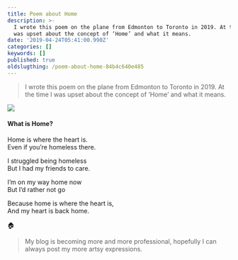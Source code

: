 ```yaml
---
title: Poem about Home
description: >-
  I wrote this poem on the plane from Edmonton to Toronto in 2019. At the time I
  was upset about the concept of ‘Home’ and what it means.
date: '2019-04-24T05:41:00.990Z'
categories: []
keywords: []
published: true
oldslugthing: /poem-about-home-84b4c640e485
---
```


> I wrote this poem on the plane from Edmonton to Toronto in 2019. At the time I was upset about the concept of ‘Home’ and what it means.

![](https://cdn-images-1.medium.com/max/800/0*3P3cs8-2V89x3DRn)

#### What is Home?

Home is where the heart is.  
Even if you’re homeless there.

I struggled being homeless  
But I had my friends to care.

I’m on my way home now  
But I’d rather not go

Because home is where the heart is,  
And my heart is back home.

🏠

> My blog is becoming more and more professional, hopefully I can always post my more artsy expressions.